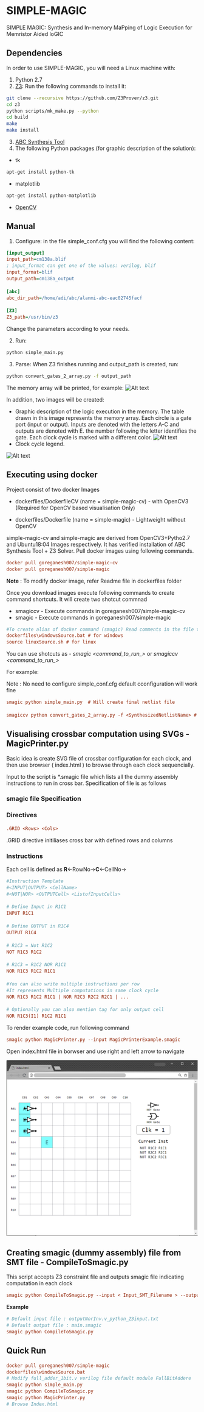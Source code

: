 # SIMPLE-MAGIC
SIMPLE MAGIC: Synthesis and In-memory MaPping of Logic Execution for Memristor Aided loGIC

## Dependencies
In order to use SIMPLE-MAGIC, you will need a Linux machine with:
1. Python 2.7
2. [Z3](https://github.com/Z3Prover/z3): Run the following commands to install it:
```sh
git clone --recursive https://github.com/Z3Prover/z3.git
cd z3
python scripts/mk_make.py --python
cd build
make
make install
```
3. [ABC Synthesis Tool](https://bitbucket.org/alanmi/abc)
4. The following Python packages (for graphic description of the solution):
- tk
```sh
apt-get install python-tk
```
- matplotlib
```sh
apt-get install python-matplotlib
```
- [OpenCV](http://docs.opencv.org/2.4/doc/tutorials/introduction/linux_install/linux_install.html)

## Manual
1. Configure: in the file simple_conf.cfg you will find the following content:
```ini
[input_output]
input_path=cm138a.blif
; input_format can get one of the values: verilog, blif
input_format=blif
output_path=cm138a_output

[abc]
abc_dir_path=/home/adi/abc/alanmi-abc-eac02745facf

[Z3]
Z3_path=/usr/bin/z3

```
Change the parameters according to your needs.

2. Run:
```sh
python simple_main.py
```
3. Parse:
When Z3 finishes running and output_path is created, run:
```sh
python convert_gates_2_array.py -f output_path
```
The memory array will be printed, for example:
![Alt text](images/full_adder_table.png?raw=true "Title")

In addition, two images will be created:
- Graphic description of the logic execution in the memory. The table drawn in this image represents the memory array. Each circle is a gate port (input or output). Inputs are denoted with the letters A-C and outputs are denoted with E. the number following the letter identifies the gate. Each clock cycle is marked with a different color.
![Alt text](images/full_adder_1bit_nor2_Z3output_table.png?raw=true "Title")
- Clock cycle legend.

![Alt text](images/full_adder_1bit_nor2_Z3output_legend.png?raw=true "Title2") 


## Executing using docker 

Project consist of two docker Images

* dockerfiles/DockerfileCV (name = simple-magic-cv) - with OpenCV3 (Required for OpenCV based visualisation Only)

* dockerfiles/Dockerfile (name = simple-magic)  - Lightweight without OpenCV


simple-magic-cv and simple-magic are derived from OpenCV3+Pytho2.7 and Ubuntu18:04 Images respectively. It has verified installation of ABC Synthesis Tool + Z3 Solver. Pull docker images using following commands.

```ini
docker pull goreganesh007/simple-magic-cv
docker pull goreganesh007/simple-magic
```

**Note** : To modify docker image, refer Readme file in dockerfiles folder

Once you download images execute following commands to create command shortcuts. It will create two shotcut commnad 
* smagiccv - Execute commands in goreganesh007/simple-magic-cv
* smagic - Execute commands in goreganesh007/simple-magic

```ini
#To create alias of docker command (smagic) Read comments in the file to learn more
dockerfiles\windowsSource.bat # for windows 
source linuxSource.sh # for linux
```

You can use shotcuts as - *smagic <command_to_run_>*  or *smagiccv <command_to_run_>* 

For example: 

Note : No need to configure simple_conf.cfg default cconfiguration will work fine
```ini
smagic python simple_main.py  # Will create final netlist file 

smagiccv python convert_gates_2_array.py -f <SynthesizedNetlistName> # Will create OpenCV3 visualisation image 
```

## Visualising crossbar computation using SVGs - **MagicPrinter.py**

Basic idea is create SVG file of crossbar configuration for each clock, 
and then use browser \( index.html \) to browse through each clock sequencially. 

Input to the script is *.smagic file which lists all the dummy assembly instructions to run in cross bar. Specification of file is as follows 

### **smagic file Specification**
### **Directives**
```ini
.GRID <Rows> <Cols>
```
.GRID directive initiliases cross bar with defined rows and columns 

### **Instructions**
Each cell is defined as **R**<-RowNo->**C**<-CellNo->
```ini
#Instruction Template
#<INPUT|OUTPUT> <CellName>
#<NOT|NOR> <OUTPUTCell> <ListofInputCells>

# Define Input in R1C1
INPUT R1C1

# Define OUTPUT in R1C4
OUTPUT R1C4

# R1C3 = Not R1C2
NOT R1C3 R1C2

# R1C3 = R1C2 NOR R1C1
NOR R1C3 R1C2 R1C1

#You can also write multiple instructions per row 
#It represents Multiple computations in same clock cycle 
NOR R1C3 R1C2 R1C1 | NOR R2C3 R2C2 R2C1 | ...

# Optionally you can also mention tag for only output cell
NOR R1C3(I1) R1C2 R1C1
```

To render example code, run following command 

```ini
smagic python MagicPrinter.py --input MagicPrinterExample.smagic
```

Open index.html file in borwser and use right and left arrow to navigate

![Alt text](images/example_code_view.png?raw=true "Title2") 


## Creating smagic (dummy assembly) file from SMT file - **CompileToSmagic.py**

This script accepts Z3 constraint file and outputs smagic file indicating computation in each clock 

```ini
smagic python CompileToSmagic.py --input < Input_SMT_Filename > --output < Output_smagic_filename >
```

**Example**
```ini
# Default input file : outputNorInv.v_python_Z3input.txt
# Default output file : main.smagic
smagic python CompileToSmagic.py
```

## Quick Run

```ini
docker pull goreganesh007/simple-magic
dockerfiles\windowsSource.bat
# Modify full_adder_1bit.v verilog file default module FullBitAddere
smagic python simple_main.py
smagic python CompileToSmagic.py
smagic python MagicPrinter.py
# Browse Index.html
```


